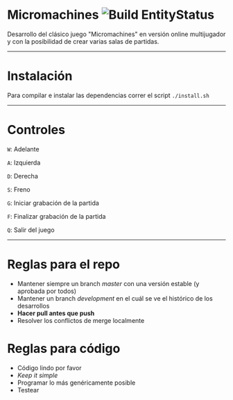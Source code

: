 # Micromachines         ![Build EntityStatus](https://travis-ci.com/tomasLopezHidalgo/micromachines.svg?token=oxmxJLZdAcWRA9wdCzqo&branch=master)

Desarrollo del clásico juego "Micromachines" en versión online multijugador y con la posibilidad de crear varias salas de partidas.

--- 

# Instalación

Para compilar e instalar las dependencias correr el script `./install.sh` 

---

# Controles

`W`: Adelante

`A`: Izquierda

`D`: Derecha

`S`: Freno

`G`: Iniciar grabación de la partida

`F`: Finalizar grabación de la partida

`Q`: Salir del juego

---

# Reglas para el repo

- Mantener siempre un branch *master* con una versión estable (y aprobada por todos)
- Mantener un branch *development* en el cuál se ve el histórico de los desarrollos
- **Hacer pull antes que push** 
- Resolver los conflictos de merge localmente

# Reglas para código

- Código lindo por favor
- *Keep it simple*
- Programar lo más genéricamente posible
- Testear

